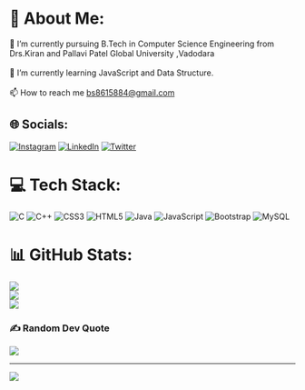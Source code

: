 # 💫 About Me:
🔭 I’m currently pursuing B.Tech in Computer Science Engineering from Drs.Kiran and Pallavi Patel Global University ,Vadodara<br><br>🌱 I’m currently learning JavaScript and Data Structure.<br><br>📫 How to reach me bs8615884@gmail.com


## 🌐 Socials:
[![Instagram](https://img.shields.io/badge/Instagram-%23E4405F.svg?logo=Instagram&logoColor=white)](https://instagram.com/__bhavya_29_) [![LinkedIn](https://img.shields.io/badge/LinkedIn-%230077B5.svg?logo=linkedin&logoColor=white)](https://www.linkedin.com/in/bhavya-shah-622a9a271/) [![Twitter](https://img.shields.io/badge/Twitter-%231DA1F2.svg?logo=Twitter&logoColor=white)](https://twitter.com/@_Bhavya_29) 

# 💻 Tech Stack:
![C](https://img.shields.io/badge/c-%2300599C.svg?style=for-the-badge&logo=c&logoColor=white) ![C++](https://img.shields.io/badge/c++-%2300599C.svg?style=for-the-badge&logo=c%2B%2B&logoColor=white) ![CSS3](https://img.shields.io/badge/css3-%231572B6.svg?style=for-the-badge&logo=css3&logoColor=white) ![HTML5](https://img.shields.io/badge/html5-%23E34F26.svg?style=for-the-badge&logo=html5&logoColor=white) ![Java](https://img.shields.io/badge/java-%23ED8B00.svg?style=for-the-badge&logo=java&logoColor=white) ![JavaScript](https://img.shields.io/badge/javascript-%23323330.svg?style=for-the-badge&logo=javascript&logoColor=%23F7DF1E) ![Bootstrap](https://img.shields.io/badge/bootstrap-%23563D7C.svg?style=for-the-badge&logo=bootstrap&logoColor=white) ![MySQL](https://img.shields.io/badge/mysql-%2300f.svg?style=for-the-badge&logo=mysql&logoColor=white)
# 📊 GitHub Stats:
![](https://github-readme-stats.vercel.app/api?username=BhavyaKumarShah&theme=merko&hide_border=false&include_all_commits=true&count_private=true)<br/>
![](https://github-readme-streak-stats.herokuapp.com/?user=BhavyaKumarShah&theme=merko&hide_border=false)<br/>
![](https://github-readme-stats.vercel.app/api/top-langs/?username=BhavyaKumarShah&theme=merko&hide_border=false&include_all_commits=true&count_private=true&layout=compact)

### ✍️ Random Dev Quote
![](https://quotes-github-readme.vercel.app/api?type=horizontal&theme=radical)

---
[![](https://visitcount.itsvg.in/api?id=BhavyaKumarShah&icon=0&color=0)](https://visitcount.itsvg.in)

<!-- Proudly created with GPRM ( https://gprm.itsvg.in ) -->
